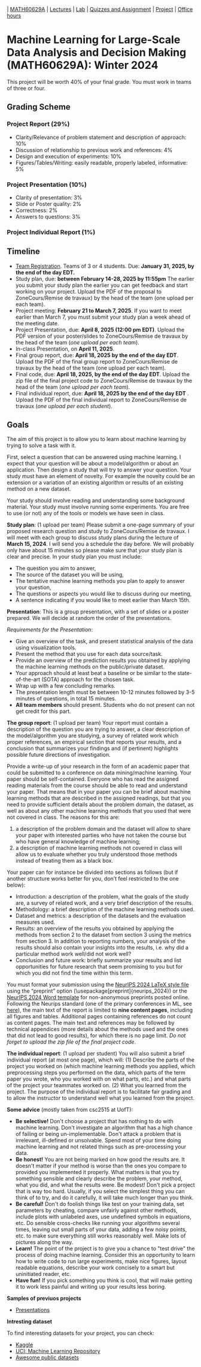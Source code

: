 | [MATH60629A](main.md) | [Lectures](lectures.md) | [Lab](lab.md) | [Quizzes and Assignment](homework.md)  | [Project](project.md) | [Office hours](office_hr.md)
# Machine Learning for Large-Scale Data Analysis and Decision Making (MATH60629A): Winter 2024

This project will be worth 40% of your final grade. You must work in teams of three or four.

## Grading Scheme 
### Project Report (29%)
- Clarity/Relevance of problem statement and description of approach: 10%
- Discussion of relationship to previous work and references: 4%
- Design and execution of experiments: 10%
- Figures/Tables/Writing: easily readable, properly labeled, informative: 5%


### Project Presentation (10%)
- Clarity of presentation: 3%
- Slide or Poster quality: 2%
- Correctness: 2%
- Answers to questions: 3%
  
### Project Individual Report (1%)

## Timeline
- [Team Registration](https://hecmtl-my.sharepoint.com/:x:/g/personal/dena_firoozi_hec_ca/EYseVK_6EJdHtI3BRsh5r78BKR8RrGL-a_pUP3uHMEN9ow?e=RRMieo). Teams of 3 or 4 students. Due: **January 31, 2025, by the end of the day EDT.**  
- Study plan, due: **between February 14-28, 2025 by 11:55pm** The earlier you submit your study plan the earlier you can get feedback and start working on your project. Upload the PDF of the proposal to ZoneCours/Remise de travaux) by the head of the team (one upload per each team).
- Project meeting: **February 21 to March 7, 2025**. If you want to meet earlier than March 7, you must submit your study plan a week ahead of the meeting date. 
- Project Presentation, due: **April 8, 2025 (12:00 pm EDT)**. Upload the PDF version of your poster/slides to ZoneCours/Remise de travaux by the head of the team (*one upload per each team*).
- In-class Presentation, on **April 11, 2025**.
- Final group report, due: **April 18, 2025 by the end of the day EDT**. Upload the PDF of the final group report to ZoneCours/Remise de travaux by the head of the team (one upload per each team).
- Final code, due: **April 18, 2025, by the end of the day EDT**. Upload the zip file of the final project code to ZoneCours/Remise de travaux by the head of the team (*one upload per each team*).
- Final individual report, due: **April 18, 2025 by the end of the day EDT** . Upload the PDF of the final individual report to ZoneCours/Remise de travaux (*one upload per each student*). 

## Goals

The aim of this project is to allow you to learn about machine learning by trying to solve a task with it.

First, select a question that can be answered using machine learning. I expect that your question will be about a model/algorithm or about an application. Then design a study that will try to answer your question. Your study must have an element of novelty. For example the novelty could be an extension or a variation of an existing algorithm or results of an existing method on a new dataset.

Your study should involve reading and understanding some background material. Your study must involve running some experiments. You are free to use (or not) any of the tools or models we have seen in class.

<!--**Alternatively**: You could decide to participate in this open challenge: ML Reproducibility Challenge 2020. Let me know as soon as possible if you are interested in this.-->

**Study plan**: (1 upload per team) Please submit a one-page summary of your proposed research question and study to ZoneCours/Remise de travaux. I will meet with each group to discuss study plans during the lecture of **March 15, 2024**. I will send you a schedule the day before. We will probably only have about 15 minutes so please make sure that your study plan is clear and precise. In your study plan you must include: 
- The question you aim to answer,
- The source of the dataset you will be using,
- The tentative machine learning methods you plan to apply to answer your question,
- The questions or aspects you would like to discuss during our meeting,
- A sentence indicating if you would like to meet earlier than March 15th.  


**Presentation**: This is a group presentation, with a set of slides or a poster prepared. We will decide at random the order of the presentations.

*Requirements for the Presentation*: 
-	Give an overview of the task, and present statistical analysis of the data using visualization tools.
-	Present the method that you use for each data source/task.
-	Provide an overview of the prediction results you obtained by applying the machine learning methods on the public/private dataset.
-	Your approach should at least beat a baseline or be similar to the state-of-the-art (SOTA) approach for the chosen task.
-	Wrap up with a few concluding remarks.
-	The presentation length must be between 10-12 minutes followed by 3-5 minutes of questions, in total 15 minutes.
-	**All team members** should present. Students who do not present can not get credit for this part.

**The group report**: (1 upload per team) Your report must contain a description of the question you are trying to answer, a clear description of the model/algorithm you are studying, a survey of related work which proper references, an empirical section that reports your results, and a conclusion that summarizes your findings and (if pertinent) highlights possible future directions of investigation. <!--Your report should be no longer than 10 pages in length (plus references) for teams of 3 or 13 pages (plus references) for teams of 4.-->

Provide a write-up of your research in the form of an academic paper that could be submitted to a conference on data mining/machine learning. Your paper should be self-contained. Everyone who has read the assigned reading materials from the course should be able to read and understand your paper. That means that in your paper you can be brief about machine learning methods that are described in the assigned readings, but that you need to provide sufficient details about the problem domain, the dataset, as well as about any other machine learning methods that you used that were not covered in class. The reasons for this are:

1.	a description of the problem domain and the dataset will allow to share your paper with interested parties who have not taken the course but who have general knowledge of machine learning;
2.	a description of machine learning methods not covered in class will allow us to evaluate whether you truly understood those methods instead of treating them as a black box.

Your paper can for instance be divided into sections as follows (but if another structure works better for you, don’t feel restricted to the one below):
-	Introduction: a description of the problem, what the goals of the study are, a survey of related work, and a very brief description of the results.
-	Methodology: a brief description of the machine learning methods used.
-	Dataset and metrics: a description of the datasets and the evaluation measures used.
-	Results: an overview of the results you obtained by applying the methods from section 2 to the dataset from section 3 using the metrics from section 3. In addition to reporting numbers, your analysis of the results should also contain your insights into the results,
i.e. why did a particular method work well/did not work well?
-	Conclusion and future work: briefly summarize your results and list opportunities for future research that seem promising to you but for which you did not find the time within this term.

You must format your submission using the [NeurIPS 2024 LaTeX style file](lecture_files/Styles-Neurips-ML.zip) using the “preprint” option (\usepackage[preprint]{neurips_2024})  or the [NeurIPS 2024 Word template](lecture_files/neurips_2024-word-template.docx) for non-anonymous preprints posted online. Following the Neurips standard (one of the primary conferences in ML, see [here](https://neurips.cc/Conferences/2024/CallForPapers)), the main text of the report is limited to **nine content pages**, including all figures and tables. Additional pages containing references do not count as content pages. The main text and references may be followed by technical appendices (more details about the methods used and the ones that did not lead to good results), for which there is no page limit. *Do not forget to upload the zip file of the final project code*.

**The individual report**: (1 upload per student) You will also submit a brief individual report (at most one page), which will: (1) Describe the parts of the project you worked on (which machine learning methods you applied, which preprocessing steps you performed on the data, which parts of the term paper you wrote, who you worked with on what parts, etc.) and what parts of the project your teammates worked on. (2) What you learned from the project.
The purpose of the individual report is to facilitate fair grading and to allow the instructor to understand well what you learned from the project.

**Some advice** (mostly taken from csc2515 at UofT):

- **Be selective!** Don't choose a project that has nothing to do with machine learning. Don't investigate an algorithm that has a high chance of failing or being un-implementable. Don't attack a problem that is irrelevant, ill-defined or unsolvable. Spend most of your time doing machine learning and not related things such as pre-processing your data.
- **Be honest!** You are not being marked on how good the results are. It doesn't matter if your method is worse than the ones you compare to provided you implemented it properly. What matters is that you try something sensible and clearly describe the problem, your method, what you did, and what the results were.
Be modest! Don't pick a project that is way too hard. Usually, if you select the simplest thing you can think of to try, and do it carefully, it will take much longer than you think.
- **Be careful!** Don't do foolish things like test on your training data, set parameters by cheating, compare unfairly against other methods, include plots with unlabeled axes, use undefined symbols in equations, etc. Do sensible cross-checks like running your algorithms several times, leaving out small parts of your data, adding a few noisy points, etc. to make sure everything still works reasonably well. Make lots of pictures along the way.
- **Learn!** The point of the project is to give you a chance to "test drive" the process of doing machine learning. Consider this an opportunity to learn how to write code to run large experiments, make nice figures, layout readable equations, describe your work concisely to a smart but uninitiated reader, etc.
- **Have fun!** If you pick something you think is cool, that will make getting it to work less painful and writing up your results less boring.

**Samples of previuos projects**
- [Presentations](https://github.com/gfarnadi/gfarnadi.github.io/blob/master/courses/MLW2023/assignments/Machine_Learning_Presentation.pdf)

**Intresting dataset**

To find interesting datasets for your project, you can check: 
- [Kaggle](https://www.kaggle.com/competitions)
- [UCI: Machine Learning Repository](https://archive.ics.uci.edu/ml/datasets.php)
- [Awesome public datasets](https://github.com/awesomedata/awesome-public-datasets)


